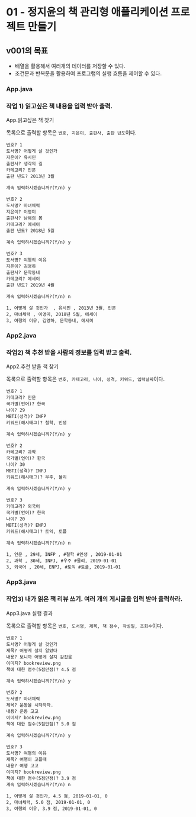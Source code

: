# 01 - 정지윤의 책 관리형 애플리케이션 프로젝트 만들기

## v001의 목표

- 배열을 활용해서 여러개의 데이터를 저장할 수 있다.
- 조건문과 반복문을 활용하여 프로그램의 실행 흐름을 제어할 수 있다.

### App.java
### 작업 1) 읽고싶은 책 내용을 입력 받아 출력.

App.읽고싶은 책 찾기

목록으로 출력할 항목은 `번호, 지은이, 출판사, 출판 년도`이다.

```
번호? 1
도서명? 어떻게 살 것인가
지은이? 유시민
출판사? 생각의 길
카테고리? 인문
출판 년도? 2013년 3월

계속 입력하시겠습니까?(Y/n) y

번호? 2
도서명? 마녀체력
지은이? 이영미
출판사? 남해의 봄
카테고리? 에세이
출판 년도? 2018년 5월

계속 입력하시겠습니까?(Y/n) y

번호? 3
도서명? 여행의 이유
지은이? 김영하
출판사? 문학동네
카테고리? 에세이
출판 년도? 2019년 4월

계속 입력하시겠습니까?(Y/n) n

1, 어떻게 살 것인가  , 유시민 , 2013년 3월, 인문
2, 마녀체력 , 이영미, 2018년 5월, 에세이
3, 여행의 이유, 김영하, 문학동네, 에세이
```


### App2.java
### 작업2) 책 추천 받을 사람의 정보를 입력 받고 출력.

App2.추천 받을 책 찾기

목록으로 출력할 항목은 `번호, 카테고리, 나이, 성격, 키워드, 입력날짜`이다.

```
번호? 1
카테고리? 인문
국가별(언어)? 한국
나이? 29
MBTI(성격)? INFP
키워드(해시태그)? 철학, 인생

계속 입력하시겠습니까?(Y/n) y

번호? 2
카테고리? 과학
국가별(언어)? 한국
나이? 30
MBTI(성격)? INFJ
키워드(해시태그)? 우주, 물리

계속 입력하시겠습니까?(Y/n) y

번호? 3
카테고리? 외국어
국가별(언어)? 한국
나이? 20
MBTI(성격)? ENPJ
키워드(해시태그)? 토익, 토플

계속 입력하시겠습니까?(Y/n) n

1, 인문 , 29세, INFP , #철학 #인생 , 2019-01-01
2, 과학 , 30세, INFJ, #우주 #물리, 2019-01-01
3, 외국어 , 20세, ENPJ, #토익 #토플, 2019-01-01
```

### App3.java
### 작업3) 내가 읽은 책 리뷰 쓰기. 여러 개의 게시글을 입력 받아 출력하라.

App3.java 실행 결과

목록으로 출력할 항목은 `번호, 도서명, 제목, 책 점수, 작성일, 조회수`이다.

```
번호? 1
도서명? 어떻게 살 것인가
제목? 어떻게 살지 알았다
내용? 보니까 어떻게 살지 감잡음
이미지? bookreview.png
책에 대한 점수(5점만점)? 4.5 점

계속 입력하시겠습니까?(Y/n) y

번호? 2
도서명? 마녀체력
제목? 운동을 시작하자.
내용? 운동 고고
이미지? bookreview.png
책에 대한 점수(5점만점)? 5.0 점

계속 입력하시겠습니까?(Y/n) y

번호? 3
도서명? 여행의 이유
제목? 여행이 고플때
내용? 여행 고고
이미지? bookreview.png
책에 대한 점수(5점만점)? 3.9 점
계속 입력하시겠습니까?(Y/n) n

1, 어떻게 살 것인가, 4.5 점, 2019-01-01, 0
2, 마녀체력, 5.0 점, 2019-01-01, 0
3, 여행의 이유, 3.9 점, 2019-01-01, 0
```


